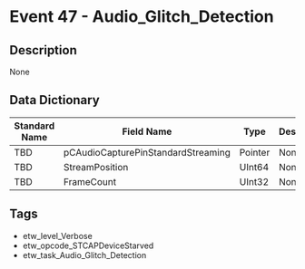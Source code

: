 # Event 47 - Audio_Glitch_Detection

## Description
None

## Data Dictionary
|Standard Name|Field Name|Type|Description|Sample Value|
|---|---|---|---|---|
|TBD|pCAudioCapturePinStandardStreaming|Pointer|None|`None`|
|TBD|StreamPosition|UInt64|None|`None`|
|TBD|FrameCount|UInt32|None|`None`|

## Tags
* etw_level_Verbose
* etw_opcode_STCAPDeviceStarved
* etw_task_Audio_Glitch_Detection
